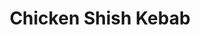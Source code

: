 ---
title: Chicken Shish Kebab
metadata:
  course: Main
  title: Chicken Shish Kebab
  servings: '4'
ingredients:
- name: onion
  amount: '1'
- name: vegetable oil
  amount: 3 tbsp
- name: yogurt
  amount: 0.5 cups
- name: paprika
  amount: 1 tsp
- name: garlic
  amount: 2 cloves
- name: "tomato pur\xE9e"
  amount: 2 tbsp
- name: chicken breasts
  amount: '2'
- name: black pepper
  amount: 1 tsp
- name: salt
  amount: 1 tsp
cookware:
- name: bowl
- name: bowl
- name: seive
- name: wooden spoon
steps:
- description: Peel the onion, and garlic and then grate with a fine grater to make
    a pulp into a bowl.
- description: Pour the pulp, and any remaining juices, into another bowl through
    a seive, using a wooden spoon to press out the juices from the pulp. Throw away
    the pulp once you've squeezed out all of the juice.
- description: "Now mix in the greek yogurt, vegetable oil, tomato pur\xE9e, black
    pepper, paprika, and salt."
- description: Dry the chicken breasts with paper towels, then cut into small bite-size
    chunks and add them to the marinade.
- description: Leave the chicken to marinate in the fridge overnight, or at least
    4 hours.
- description: The chicken can now be cooked on the BBQ, using the grill setting of
    your oven or by putting the chicken on a tray in the oven for 30 minutes.

---